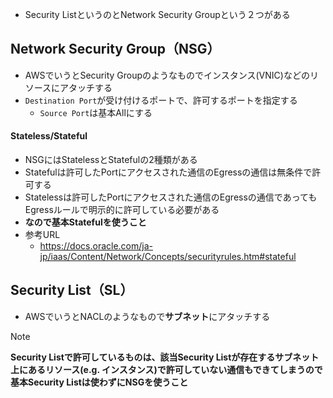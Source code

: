- Security ListというのとNetwork Security Groupという２つがある


## Network Security Group（NSG）
- AWSでいうとSecurity Groupのようなものでインスタンス(VNIC)などのリソースにアタッチする
- `Destination Port`が受け付けるポートで、許可するポートを指定する
  - `Source Port`は基本Allにする
#### Stateless/Stateful
- NSGにはStatelessとStatefulの2種類がある
- Statefulは許可したPortにアクセスされた通信のEgressの通信は無条件で許可する
- Statelessは許可したPortにアクセスされた通信のEgressの通信であってもEgressルールで明示的に許可している必要がある
- **なので基本Statefulを使うこと**
- 参考URL
  - https://docs.oracle.com/ja-jp/iaas/Content/Network/Concepts/securityrules.htm#stateful


## Security List（SL）
- AWSでいうとNACLのようなもので**サブネット**にアタッチする
> [!NOTE]  
> **Security Listで許可しているものは、該当Security Listが存在するサブネット上にあるリソース(e.g. インスタンス)で許可していない通信もできてしまうので基本Security Listは使わずにNSGを使うこと**

